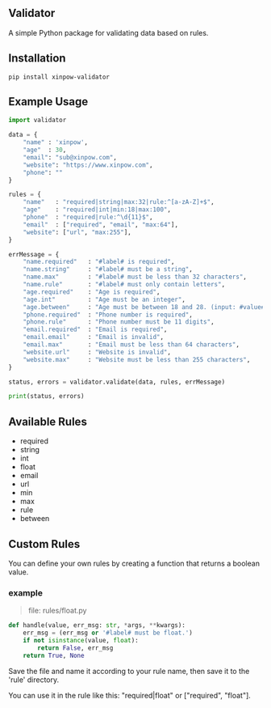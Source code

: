 ## Validator

A simple Python package for validating data based on rules.

## Installation

```
pip install xinpow-validator
```

## Example Usage

```python
import validator

data = {
    "name" : 'xinpow',
    "age"  : 30,
    "email": "sub@xinpow.com",
    "website": "https://www.xinpow.com",
    "phone": ""
}

rules = {
    "name"   : "required|string|max:32|rule:^[a-zA-Z]+$",
    "age"    : "required|int|min:18|max:100",
    "phone"  : "required|rule:^\d{11}$",
    "email"  : ["required", "email", "max:64"],
    "website": ["url", "max:255"],
}

errMessage = {
    "name.required"   : "#label# is required",
    "name.string"     : "#label# must be a string",
    "name.max"        : "#label# must be less than 32 characters",
    "name.rule"       : "#label# must only contain letters",
    "age.required"    : "Age is required",
    "age.int"         : "Age must be an integer",
    "age.between"     : "Age must be between 18 and 28. (input: #value#)",
    "phone.required"  : "Phone number is required",
    "phone.rule"      : "Phone number must be 11 digits",
    "email.required"  : "Email is required",
    "email.email"     : "Email is invalid",
    "email.max"       : "Email must be less than 64 characters",
    "website.url"     : "Website is invalid",
    "website.max"     : "Website must be less than 255 characters",
}

status, errors = validator.validate(data, rules, errMessage)

print(status, errors)
```

## Available Rules

- required
- string
- int
- float
- email
- url
- min
- max
- rule
- between

## Custom Rules

You can define your own rules by creating a function that returns a boolean value.

### example
> file: rules/float.py
```python
def handle(value, err_msg: str, *args, **kwargs):
    err_msg = (err_msg or '#label# must be float.')
    if not isinstance(value, float):
        return False, err_msg
    return True, None
```
Save the file and name it according to your rule name, then save it to the 'rule' directory.

You can use it in the rule like this: "required|float" or ["required", "float"].